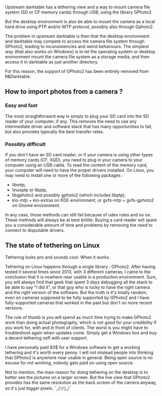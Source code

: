 Upstream darktable has a tethering view and a way to mount camera file system (SD or CF memory cards) through USB, using the library GPhoto2.

But the desktop environment is also be able to mount the camera as a local hard drive using PTP and/or MTP protocol, possibly also through Gphoto2.

The problem in upstream darktable is then that the desktop environment and darktable may compete to access the camera file system through GPhoto2, leading to inconsistencies and weird behaviours. The simplest way (that also works on Windows) is to let the operating system or desktop environment mount the camera file system as a storage media, and then access it in darktable as just another directory. 

For this reason, the support of GPhoto2 has been entirely removed from R&Darktable. 

## How to import photos from a camera ?

### Easy and fast

The most straightforward way is simply to plug your SD card into the SD reader of your computer, if any. This removes the need to use any intermediate driver and software stack that has many opportunities to fail, but also provides typically the best transfer rates.

### Possibly difficult

If you don't have an SD card reader, or if your camera is using other types of memory cards (CF, XQD), you need to plug in your camera to your computer using an USB cable. To read the content of the memory card, your computer will need to have the proper drivers installed. On Linux, you may need to install one or more of the following packages :

* libmtp,
* linuxptp or libptp,
* libgphoto2 and possibly gphoto2 (which includes libptp),
* kio-mtp + kio-extras on KDE environment, or gvfs-mtp + gvfs-gphoto2 on Gnome environment.

In any case, those methods can still fail because of udev rules and so on. These methods will always be at best brittle. Buying a card reader will spare you a considerable amount of time and problems by removing the need to connect to disputable drivers.


## The state of tethering on Linux

Tethering looks pro and sounds cool. When it works.

Tethering on Linux happens through a single library : GPhoto2. After having tested it several times since 2013, with 3 different cameras, I came to the conclusion that it is nowhere near usable in a production environment. Sure, you will always find that geek that spent 3 days debugging all the stack to be able to say "I did it", or that guy who is lucky to have the right camera and the right version of the software. But the truth is it's totally random, even on cameras supposed to be fully supported by GPhoto2 and I have fully-supported cameras that worked in the past but don't on more recent versions.

The rule of thumb is you will spend as much time trying to make GPhoto2 work than doing actual photography, which is not good for your credibility if you work for, with and in front of clients. The worst is you might have to troubleshoot again when updates come. Simply get a Windows box and buy a decent tethering soft with user support. 

I have personally paid 80$ for a Windows software to get a working tethering and it's worth every penny. I will not mislead people into thinking that GPhoto2 is anywhere near usable in general. Being open source is no excuse for not working, nobody gets paid on using open source.

Not to mention, the main reason for doing tethering on the desktop is to better see the pictures on a larger screen. But the live view that GPhoto2 provides has the same resolution as the back screen of the camera anyway, so it's just bigger pixels. ¯\_(ツ)_/¯
